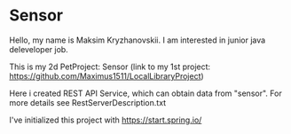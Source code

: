 # Sensor
Hello, my name is Maksim Kryzhanovskii. I am interested in junior java deleveloper job.

This is my 2d PetProject: Sensor
(link to my 1st project: https://github.com/Maximus1511/LocalLibraryProject)

Here i created REST API Service, which can obtain data from "sensor".
For more details see RestServerDescription.txt

I've initialized this project with https://start.spring.io/